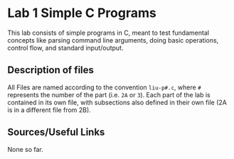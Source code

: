 # Lab 1 Simple C Programs
This lab consists of simple programs in C, meant to test fundamental concepts like parsing command line arguments, doing basic operations, control flow, and standard input/output.

## Description of files
All Files are named according to the convention `liu-p#.c`, where `#` represents the number of the part (i.e. `2A` or `3`). Each part of the lab is contained in its own file, with subsections also defined in their own file (2A is in a different file from 2B).

## Sources/Useful Links
None so far.
